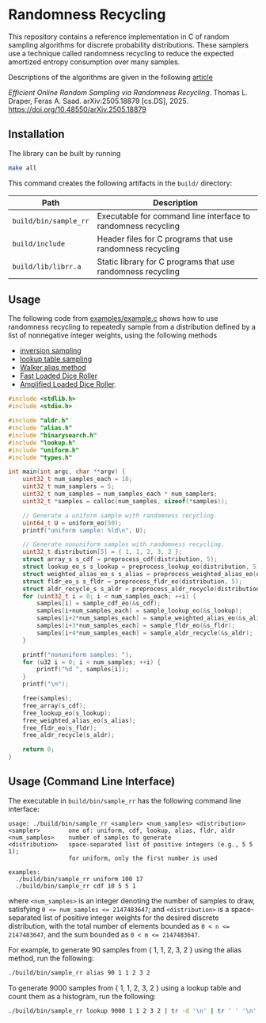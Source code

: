 # Randomness Recycling

This repository contains a reference implementation in C of
random sampling algorithms for discrete probability distributions.
These samplers use a technique called randomness recycling to
reduce the expected amortized entropy consumption over many samples.

Descriptions of the algorithms are given in the following [article](https://arxiv.org/abs/2505.18879)

_Efficient Online Random Sampling via Randomness Recycling_.
Thomas L. Draper, Feras A. Saad.
arXiv:2505.18879 [cs.DS], 2025.
https://doi.org/10.48550/arXiv.2505.18879

## Installation

The library can be built by running

```sh
make all
```

This command creates the following artifacts in the `build/` directory:

| Path                  | Description                                                   |
| --------------------- | ------------------------------------------------------------- |
| `build/bin/sample_rr` | Executable for command line interface to randomness recycling |
| `build/include`       | Header files for C programs that use randomness recycling     |
| `build/lib/librr.a`   | Static library for C programs that use randomness recycling   |

## Usage

The following code from [examples/example.c](examples/example.c)
shows how to use randomness recycling to repeatedly sample from a distribution
defined by a list of nonnegative integer weights, using the following methods

- [inversion sampling](https://en.wikipedia.org/wiki/Inverse_transform_sampling)
- [lookup table sampling](https://www.cs.fsu.edu/~mascagni/Devroye.pdf#page=116)
- [Walker alias method](https://en.wikipedia.org/wiki/Alias_method)
- [Fast Loaded Dice Roller](https://arxiv.org/pdf/2003.03830)
- [Amplified Loaded Dice Roller](https://arxiv.org/pdf/2504.04267).

```c
#include <stdlib.h>
#include <stdio.h>

#include "aldr.h"
#include "alias.h"
#include "binarysearch.h"
#include "lookup.h"
#include "uniform.h"
#include "types.h"

int main(int argc, char **argv) {
    uint32_t num_samples_each = 18;
    uint32_t num_samplers = 5;
    uint32_t num_samples = num_samples_each * num_samplers;
    uint32_t *samples = calloc(num_samples, sizeof(*samples));

    // Generate a uniform sample with randomness recycling.
    uint64_t U = uniform_eo(50);
    printf("uniform sample: %ld\n", U);

    // Generate nonuniform samples with randomness recycling.
    uint32_t distribution[5] = { 1, 1, 2, 3, 2 };
    struct array_s s_cdf = preprocess_cdf(distribution, 5);
    struct lookup_eo_s s_lookup = preprocess_lookup_eo(distribution, 5);
    struct weighted_alias_eo_s s_alias = preprocess_weighted_alias_eo(distribution, 5);
    struct fldr_eo_s s_fldr = preprocess_fldr_eo(distribution, 5);
    struct aldr_recycle_s s_aldr = preprocess_aldr_recycle(distribution, 5);
    for (uint32_t i = 0; i < num_samples_each; ++i) {
        samples[i] = sample_cdf_eo(&s_cdf);
        samples[i+num_samples_each] = sample_lookup_eo(&s_lookup);
        samples[i+2*num_samples_each] = sample_weighted_alias_eo(&s_alias);
        samples[i+3*num_samples_each] = sample_fldr_eo(&s_fldr);
        samples[i+4*num_samples_each] = sample_aldr_recycle(&s_aldr);
    }

    printf("nonuniform samples: ");
    for (u32 i = 0; i < num_samples; ++i) {
        printf("%d ", samples[i]);
    }
    printf("\n");

    free(samples);
    free_array(s_cdf);
    free_lookup_eo(s_lookup);
    free_weighted_alias_eo(s_alias);
    free_fldr_eo(s_fldr);
    free_aldr_recycle(s_aldr);

    return 0;
}
```

## Usage (Command Line Interface)

The executable in `build/bin/sample_rr` has the following command line interface:

```
usage: ./build/bin/sample_rr <sampler> <num_samples> <distribution>
<sampler>        one of: uniform, cdf, lookup, alias, fldr, aldr
<num_samples>    number of samples to generate
<distribution>   space-separated list of positive integers (e.g., 5 5 1);
                 for uniform, only the first number is used

examples:
  ./build/bin/sample_rr uniform 100 17
  ./build/bin/sample_rr cdf 10 5 5 1
```

where `<num_samples>` is an integer denoting the number of samples to draw,
satisfying `0 <= num_samples <= 2147483647`;
and `<distribution>` is a space-separated list of positive integer weights
for the desired discrete distribution,
with the total number of elements bounded as `0 < n <= 2147483647`,
and the sum bounded as `0 < m <= 2147483647`.

For example, to generate 90 samples from { 1, 1, 2, 3, 2 } using the alias
method, run the following:

```sh
./build/bin/sample_rr alias 90 1 1 2 3 2
```

To generate 9000 samples from { 1, 1, 2, 3, 2 } using a lookup table and
count them as a histogram, run the following:

```sh
./build/bin/sample_rr lookup 9000 1 1 2 3 2 | tr -d '\n' | tr ' ' '\n' | sort | uniq -c
```
